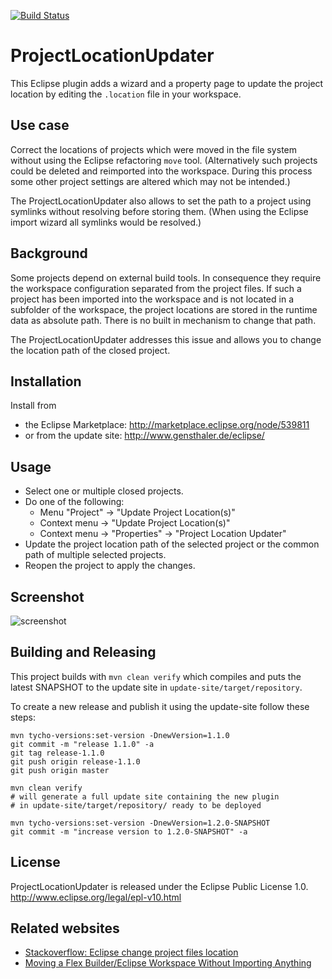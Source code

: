 [![Build Status](https://drone.io/github.com/gensth/ProjectLocationUpdater/status.png)](https://drone.io/github.com/gensth/ProjectLocationUpdater/latest)

# ProjectLocationUpdater

This Eclipse plugin adds a wizard and a property page to update the project location by editing the `.location` file in your workspace.

## Use case

Correct the locations of projects which were moved in the file system without using the Eclipse refactoring `move` tool. (Alternatively such projects could be deleted and reimported into the workspace. During this process some other project settings are altered which may not be intended.)

The ProjectLocationUpdater also allows to set the path to a project using symlinks without resolving before storing them. (When using the Eclipse import wizard all symlinks would be resolved.)

## Background

Some projects depend on external build tools. In consequence they require the workspace configuration separated from the project files.
If such a project has been imported into the workspace and is not located in a subfolder of the workspace, the project locations are stored in the runtime data as absolute path. There is no built in mechanism to change that path.

The ProjectLocationUpdater addresses this issue and allows you to change the location path of the closed project.

## Installation

Install from
* the Eclipse Marketplace: http://marketplace.eclipse.org/node/539811
* or from the update site: http://www.gensthaler.de/eclipse/

## Usage

* Select one or multiple closed projects.
* Do one of the following:
  * Menu "Project" -> "Update Project Location(s)"
  * Context menu -> "Update Project Location(s)"
  * Context menu -> "Properties" -> "Project Location Updater"
* Update the project location path of the selected project or the common path of multiple selected projects.
* Reopen the project to apply the changes.

## Screenshot

![screenshot](https://raw.github.com/gensth/ProjectLocationUpdater/master/ProjectLocationUpdater_screenshot.png "ProjectLocationUpdater")

## Building and Releasing

This project builds with `mvn clean verify` which compiles and puts the latest SNAPSHOT to the update site in `update-site/target/repository`.

To create a new release and publish it using the update-site follow these steps:

```
mvn tycho-versions:set-version -DnewVersion=1.1.0
git commit -m "release 1.1.0" -a
git tag release-1.1.0
git push origin release-1.1.0
git push origin master

mvn clean verify
# will generate a full update site containing the new plugin
# in update-site/target/repository/ ready to be deployed

mvn tycho-versions:set-version -DnewVersion=1.2.0-SNAPSHOT
git commit -m "increase version to 1.2.0-SNAPSHOT" -a
```

## License

ProjectLocationUpdater is released under the Eclipse Public License 1.0.  
http://www.eclipse.org/legal/epl-v10.html

## Related websites

* [Stackoverflow: Eclipse change project files location](http://stackoverflow.com/questions/1430836/eclipse-change-project-files-location)
* [Moving a Flex Builder/Eclipse Workspace Without Importing Anything](http://www.joeflash.ca/blog/2008/11/moving-a-fb-workspace-update.html)
